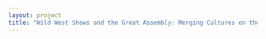 ```yaml
--- 
layout: project 
title: "Wild West Shows and the Great Assembly: Merging Cultures on the Ranch and Beyond." 
---
```



